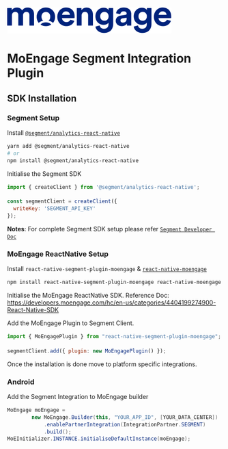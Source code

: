 ![Logo](/.github/logo.png)

# MoEngage Segment Integration Plugin

## SDK Installation 

### Segment Setup
Install [`@segment/analytics-react-native`](https://github.com/segmentio/analytics-react-native)

```sh
yarn add @segment/analytics-react-native
# or
npm install @segment/analytics-react-native
```

Initialise the Segment SDK
```js
import { createClient } from '@segment/analytics-react-native';

const segmentClient = createClient({
  writeKey: 'SEGMENT_API_KEY'
});
```

**Notes**: For complete Segment SDK setup please refer [`Segment Developer Doc`](https://segment.com/docs/connections/sources/catalog/libraries/mobile/react-native/)

### MoEngage ReactNative Setup
Install `react-native-segment-plugin-moengage` & [`react-native-moengage`](https://www.npmjs.com/package/react-native-moengage)
```sh
npm install react-native-segment-plugin-moengage react-native-moengage
```

Initialise the MoEngage ReactNative SDK.
Reference Doc: https://developers.moengage.com/hc/en-us/categories/4404199274900-React-Native-SDK

Add the MoEngage Plugin to Segment Client.
```js
import { MoEngagePlugin } from "react-native-segment-plugin-moengage";

segmentClient.add({ plugin: new MoEngagePlugin() });
```

Once the installation is done move to platform specific integrations. 

### Android 
Add the Segment Integration to MoEngage builder
```java
MoEngage moEngage =
        new MoEngage.Builder(this, "YOUR_APP_ID", [YOUR_DATA_CENTER])
            .enablePartnerIntegration(IntegrationPartner.SEGMENT)
            .build();
MoEInitializer.INSTANCE.initialiseDefaultInstance(moEngage);
```